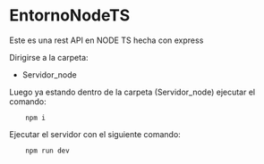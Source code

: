 # EntornoNodeTS
Este es una rest API en NODE TS hecha con express

Dirigirse a la carpeta: 
- Servidor_node

 Luego ya estando dentro de la carpeta (Servidor_node) ejecutar el comando:

        npm i
      
Ejecutar el servidor con el siguiente comando:

        npm run dev
